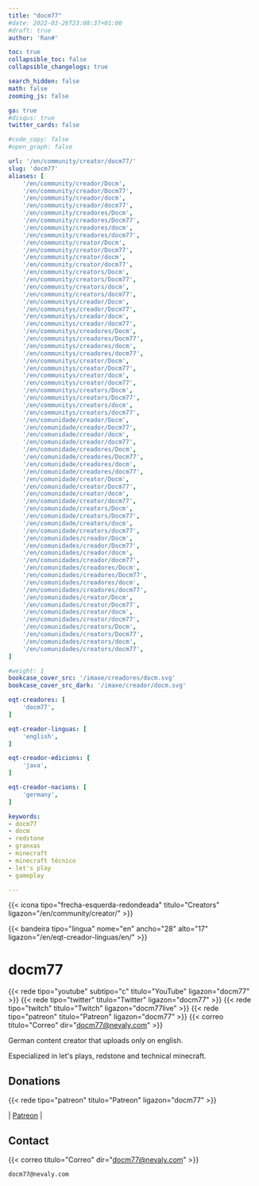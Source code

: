 ```yaml
---
title: "docm77"
#date: 2022-03-26T23:08:37+01:00
#draft: true
author: 'Ran#'

toc: true
collapsible_toc: false
collapsible_changelogs: true

search_hidden: false
math: false
zooming_js: false

ga: true
#disqus: true
twitter_cards: false

#code_copy: false
#open_graph: false

url: '/en/community/creator/docm77/'
slug: 'docm77'
aliases: [
    '/en/community/creador/Docm',
    '/en/community/creador/Docm77',
    '/en/community/creador/docm',
    '/en/community/creador/docm77',
    '/en/community/creadores/Docm',
    '/en/community/creadores/Docm77',
    '/en/community/creadores/docm',
    '/en/community/creadores/docm77',
    '/en/community/creator/Docm',
    '/en/community/creator/Docm77',
    '/en/community/creator/docm',
    '/en/community/creator/docm77',
    '/en/community/creators/Docm',
    '/en/community/creators/Docm77',
    '/en/community/creators/docm',
    '/en/community/creators/docm77',
    '/en/communitys/creador/Docm',
    '/en/communitys/creador/Docm77',
    '/en/communitys/creador/docm',
    '/en/communitys/creador/docm77',
    '/en/communitys/creadores/Docm',
    '/en/communitys/creadores/Docm77',
    '/en/communitys/creadores/docm',
    '/en/communitys/creadores/docm77',
    '/en/communitys/creator/Docm',
    '/en/communitys/creator/Docm77',
    '/en/communitys/creator/docm',
    '/en/communitys/creator/docm77',
    '/en/communitys/creators/Docm',
    '/en/communitys/creators/Docm77',
    '/en/communitys/creators/docm',
    '/en/communitys/creators/docm77',
    '/en/comunidade/creador/Docm',
    '/en/comunidade/creador/Docm77',
    '/en/comunidade/creador/docm',
    '/en/comunidade/creador/docm77',
    '/en/comunidade/creadores/Docm',
    '/en/comunidade/creadores/Docm77',
    '/en/comunidade/creadores/docm',
    '/en/comunidade/creadores/docm77',
    '/en/comunidade/creator/Docm',
    '/en/comunidade/creator/Docm77',
    '/en/comunidade/creator/docm',
    '/en/comunidade/creator/docm77',
    '/en/comunidade/creators/Docm',
    '/en/comunidade/creators/Docm77',
    '/en/comunidade/creators/docm',
    '/en/comunidade/creators/docm77',
    '/en/comunidades/creador/Docm',
    '/en/comunidades/creador/Docm77',
    '/en/comunidades/creador/docm',
    '/en/comunidades/creador/docm77',
    '/en/comunidades/creadores/Docm',
    '/en/comunidades/creadores/Docm77',
    '/en/comunidades/creadores/docm',
    '/en/comunidades/creadores/docm77',
    '/en/comunidades/creator/Docm',
    '/en/comunidades/creator/Docm77',
    '/en/comunidades/creator/docm',
    '/en/comunidades/creator/docm77',
    '/en/comunidades/creators/Docm',
    '/en/comunidades/creators/Docm77',
    '/en/comunidades/creators/docm',
    '/en/comunidades/creators/docm77',
]

#weight: 1
bookcase_cover_src: '/imaxe/creadores/docm.svg'
bookcase_cover_src_dark: '/imaxe/creador/docm.svg'

eqt-creadores: [
    'docm77',
]

eqt-creador-linguas: [
    'english',
]

eqt-creador-edicions: [
    'java',
]

eqt-creador-nacions: [
    'germany',
]

keywords:
- docm77
- docm
- redstone
- granxas
- minecraft
- minecraft técnico
- let's play
- gameplay

---
```


{{< icona tipo="frecha-esquerda-redondeada" titulo="Creators" ligazon="/en/community/creator/" >}}

{{< bandeira tipo="lingua" nome="en" ancho="28" alto="17" ligazon="/en/eqt-creador-linguas/en/" >}}

# docm77

{{< rede tipo="youtube" subtipo="c" titulo="YouTube" ligazon="docm77" >}}
{{< rede tipo="twitter" titulo="Twitter" ligazon="docm77" >}}
{{< rede tipo="twitch" titulo="Twitch" ligazon="docm77live" >}}
{{< rede tipo="patreon" titulo="Patreon" ligazon="docm77" >}}
{{< correo titulo="Correo" dir="docm77@nevaly.com" >}}

German content creator that uploads only on english.

Especialized in let's plays, redstone and technical minecraft.

## Donations

{{< rede tipo="patreon" titulo="Patreon" ligazon="docm77" >}}

|
[Patreon](https://www.patreon.com/docm77)
|

## Contact

{{< correo titulo="Correo" dir="docm77@nevaly.com" >}}

```
docm77@nevaly.com
```

